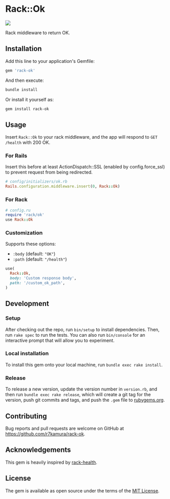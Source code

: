 # Rack::Ok

[![](https://github.com/r7kamura/rack-ok/workflows/.github/workflows/test.yml/badge.svg)](https://github.com/r7kamura/rack-ok/actions?query=workflow%3A.github%2Fworkflows%2Ftest.yml)

Rack middleware to return OK.

## Installation

Add this line to your application's Gemfile:

```ruby
gem 'rack-ok'
```

And then execute:

```sh
bundle install
```

Or install it yourself as:

```sh
gem install rack-ok
```

## Usage

Insert `Rack::Ok` to your rack middleware, and the app will respond to `GET /health` with 200 OK.

### For Rails

Insert this before at least ActionDispatch::SSL (enabled by config.force_ssl) to prevent request from being redirected.

```ruby
# config/initializers/ok.rb
Rails.configuration.middleware.insert(0, Rack::Ok)
```

### For Rack

```ruby
# config.ru
require 'rack/ok'
use Rack::Ok
```

### Customization

Supports these options:

- `:body` (default: `"OK"`)
- `:path` (default: `"/health"`)

```ruby
use(
  Rack::Ok,
  body: 'Custom response body',
  path: '/custom_ok_path',
)
```

## Development

### Setup

After checking out the repo, run `bin/setup` to install dependencies. Then, run `rake spec` to run the tests. You can also run `bin/console` for an interactive prompt that will allow you to experiment.

### Local installation

To install this gem onto your local machine, run `bundle exec rake install`.

### Release

To release a new version, update the version number in `version.rb`, and then run `bundle exec rake release`, which will create a git tag for the version, push git commits and tags, and push the `.gem` file to [rubygems.org](https://rubygems.org).

## Contributing

Bug reports and pull requests are welcome on GitHub at https://github.com/r7kamura/rack-ok.

## Acknowledgements

This gem is heavily inspired by [rack-health](https://github.com/mirakui/rack-health).

## License

The gem is available as open source under the terms of the [MIT License](https://opensource.org/licenses/MIT).
